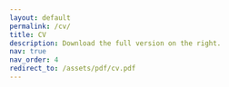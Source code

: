 ```yaml
---
layout: default
permalink: /cv/
title: CV
description: Download the full version on the right.
nav: true
nav_order: 4
redirect_to: /assets/pdf/cv.pdf
---
```

